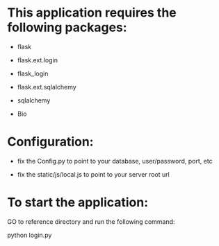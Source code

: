 This application requires the following packages:
==================================================

* flask

* flask.ext.login

* flask_login

* flask.ext.sqlalchemy

* sqlalchemy

* Bio


Configuration:
====================

* fix the Config.py to point to your database, user/password, port, etc

* fix the static/js/local.js to point to your server root url


To start the application:
==========================

GO to reference directory and run the following command:

python login.py


